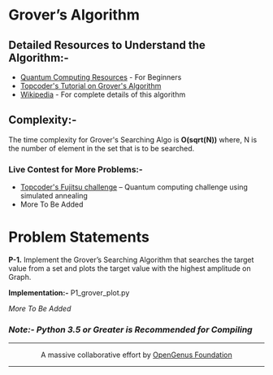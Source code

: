 # Grover’s Algorithm
## Detailed Resources to Understand the Algorithm:-
+ [Quantum Computing Resources](https://www.topcoder.com/quantum-computing-for-beginners-what-you-need-to-know) - For Beginners
+ [Topcoder's Tutorial on Grover's Algorithm](https://www.topcoder.com/grovers-algorithm-in-quantum-computing)
+ [Wikipedia](https://en.wikipedia.org/wiki/Grover%27s_algorithm) - For complete details of this algorithm

## Complexity:-
The time complexity for Grover's Searching Algo is **O(sqrt(N))** where, N is the number of element in the set that is to be searched.
### Live Contest for More Problems:-
+ [Topcoder's Fujitsu challenge](https://www.topcoder.com/blog/an-inside-look-at-the-first-quantum-computing-challenge) – Quantum computing challenge using simulated annealing
+ More To Be Added

# Problem Statements
**P-1.** Implement the Grover’s Searching Algorithm that searches the target value from a set and plots the target value with the highest amplitude on Graph.

**Implementation:-** P1_grover_plot.py

*More To Be Added*

### *Note:- Python 3.5 or Greater is Recommended for Compiling*

---
<p align="center">
	A massive collaborative effort by <a href="https://github.com/OpenGenus/cosmos">OpenGenus Foundation</a> 
</p>

---
